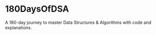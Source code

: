 # 180DaysOfDSA
A 180-day journey to master Data Structures &amp; Algorithms with code and explanations.
